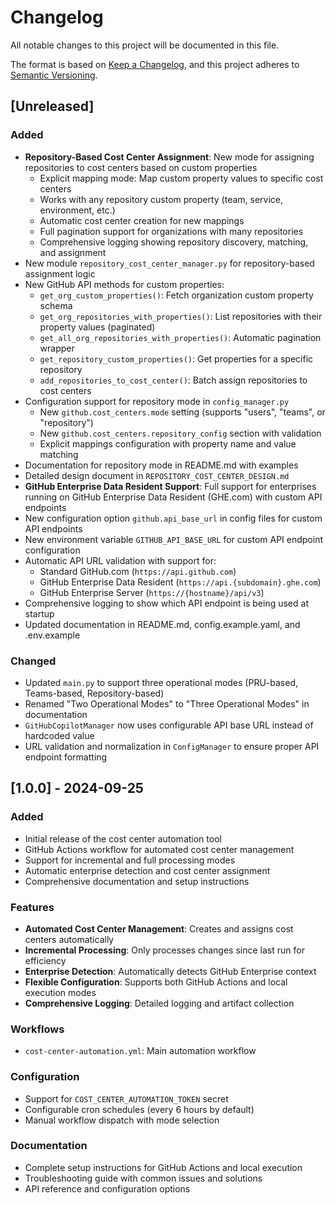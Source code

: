 # Changelog

All notable changes to this project will be documented in this file.

The format is based on [Keep a Changelog](https://keepachangelog.com/en/1.0.0/),
and this project adheres to [Semantic Versioning](https://semver.org/spec/v2.0.0.html).

## [Unreleased]

### Added
- **Repository-Based Cost Center Assignment**: New mode for assigning repositories to cost centers based on custom properties
  - Explicit mapping mode: Map custom property values to specific cost centers
  - Works with any repository custom property (team, service, environment, etc.)
  - Automatic cost center creation for new mappings
  - Full pagination support for organizations with many repositories
  - Comprehensive logging showing repository discovery, matching, and assignment
- New module `repository_cost_center_manager.py` for repository-based assignment logic
- New GitHub API methods for custom properties:
  - `get_org_custom_properties()`: Fetch organization custom property schema
  - `get_org_repositories_with_properties()`: List repositories with their property values (paginated)
  - `get_all_org_repositories_with_properties()`: Automatic pagination wrapper
  - `get_repository_custom_properties()`: Get properties for a specific repository
  - `add_repositories_to_cost_center()`: Batch assign repositories to cost centers
- Configuration support for repository mode in `config_manager.py`
  - New `github.cost_centers.mode` setting (supports "users", "teams", or "repository")
  - New `github.cost_centers.repository_config` section with validation
  - Explicit mappings configuration with property name and value matching
- Documentation for repository mode in README.md with examples
- Detailed design document in `REPOSITORY_COST_CENTER_DESIGN.md`
- **GitHub Enterprise Data Resident Support**: Full support for enterprises running on GitHub Enterprise Data Resident (GHE.com) with custom API endpoints
- New configuration option `github.api_base_url` in config files for custom API endpoints
- New environment variable `GITHUB_API_BASE_URL` for custom API endpoint configuration
- Automatic API URL validation with support for:
  - Standard GitHub.com (`https://api.github.com`)
  - GitHub Enterprise Data Resident (`https://api.{subdomain}.ghe.com`)
  - GitHub Enterprise Server (`https://{hostname}/api/v3`)
- Comprehensive logging to show which API endpoint is being used at startup
- Updated documentation in README.md, config.example.yaml, and .env.example

### Changed
- Updated `main.py` to support three operational modes (PRU-based, Teams-based, Repository-based)
- Renamed "Two Operational Modes" to "Three Operational Modes" in documentation
- `GitHubCopilotManager` now uses configurable API base URL instead of hardcoded value
- URL validation and normalization in `ConfigManager` to ensure proper API endpoint formatting

## [1.0.0] - 2024-09-25

### Added
- Initial release of the cost center automation tool
- GitHub Actions workflow for automated cost center management
- Support for incremental and full processing modes
- Automatic enterprise detection and cost center assignment
- Comprehensive documentation and setup instructions

### Features
- **Automated Cost Center Management**: Creates and assigns cost centers automatically
- **Incremental Processing**: Only processes changes since last run for efficiency
- **Enterprise Detection**: Automatically detects GitHub Enterprise context
- **Flexible Configuration**: Supports both GitHub Actions and local execution modes
- **Comprehensive Logging**: Detailed logging and artifact collection

### Workflows
- `cost-center-automation.yml`: Main automation workflow

### Configuration
- Support for `COST_CENTER_AUTOMATION_TOKEN` secret
- Configurable cron schedules (every 6 hours by default)
- Manual workflow dispatch with mode selection

### Documentation
- Complete setup instructions for GitHub Actions and local execution
- Troubleshooting guide with common issues and solutions
- API reference and configuration options